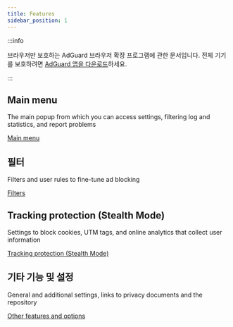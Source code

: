 ```yaml
---
title: Features
sidebar_position: 1
---
```


:::info

브라우저만 보호하는 AdGuard 브라우저 확장 프로그램에 관한 문서입니다. 전체 기기를 보호하려면 [AdGuard 앱을 다운로드](https://agrd.io/download-kb-adblock)하세요.

:::

## Main menu

The main popup from which you can access settings, filtering log and statistics, and report problems

[Main menu](/adguard-browser-extension/features/main-menu.md)

## 필터

Filters and user rules to fine-tune ad blocking

[Filters](/adguard-browser-extension/features/filters.md)

## Tracking protection (Stealth Mode)

Settings to block cookies, UTM tags, and online analytics that collect user information

[Tracking protection (Stealth Mode)](/adguard-browser-extension/features/stealth-mode.md)

## 기타 기능 및 설정

General and additional settings, links to privacy documents and the repository

[Other features and options](/adguard-browser-extension/features/other-features.md)
